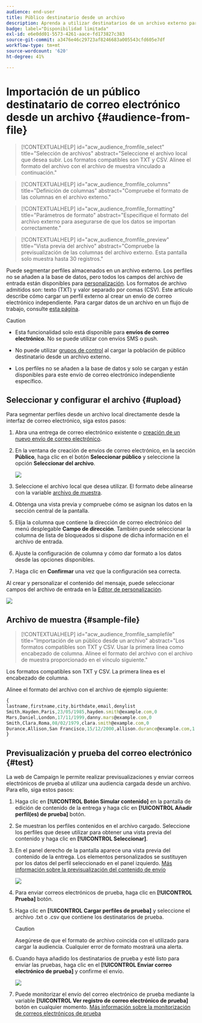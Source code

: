 ```yaml
---
audience: end-user
title: Público destinatario desde un archivo
description: Aprenda a utilizar destinatarios de un archivo externo para crear su público de correo electrónico
badge: label="Disponibilidad limitada"
exl-id: e6e0dd01-5573-4261-aace-fd173827c383
source-git-commit: a3476e46c29723af8246683a005543cfd605e7df
workflow-type: tm+mt
source-wordcount: '620'
ht-degree: 41%

---
```


# Importación de un público destinatario de correo electrónico desde un archivo {#audience-from-file}

>[!CONTEXTUALHELP]
>id="acw_audience_fromfile_select"
>title="Selección de archivos"
>abstract="Seleccione el archivo local que desea subir. Los formatos compatibles son TXT y CSV. Alinee el formato del archivo con el archivo de muestra vinculado a continuación."

>[!CONTEXTUALHELP]
>id="acw_audience_fromfile_columns"
>title="Definición de columnas"
>abstract="Compruebe el formato de las columnas en el archivo externo."

>[!CONTEXTUALHELP]
>id="acw_audience_fromfile_formatting"
>title="Parámetros de formato"
>abstract="Especifique el formato del archivo externo para asegurarse de que los datos se importan correctamente."

>[!CONTEXTUALHELP]
>id="acw_audience_fromfile_preview"
>title="Vista previa del archivo"
>abstract="Compruebe la previsualización de las columnas del archivo externo. Esta pantalla solo muestra hasta 30 registros."

Puede segmentar perfiles almacenados en un archivo externo. Los perfiles no se añaden a la base de datos, pero todos los campos del archivo de entrada están disponibles para [personalización](../personalization/gs-personalization.md). Los formatos de archivo admitidos son: texto (TXT) y valor separado por comas (CSV). Este artículo describe cómo cargar un perfil externo al crear un envío de correo electrónico independiente. Para cargar datos de un archivo en un flujo de trabajo, consulte [esta página](../workflows/activities/load-file.md).

>[!CAUTION]
>
>* Esta funcionalidad solo está disponible para **envíos de correo electrónico**. No se puede utilizar con envíos SMS o push.
>
>* No puede utilizar [grupos de control](control-group.md) al cargar la población de público destinatario desde un archivo externo.
>
>* Los perfiles no se añaden a la base de datos y solo se cargan y están disponibles para este envío de correo electrónico independiente específico.

## Seleccionar y configurar el archivo {#upload}

Para segmentar perfiles desde un archivo local directamente desde la interfaz de correo electrónico, siga estos pasos:

1. Abra una entrega de correo electrónico existente o [creación de un nuevo envío de correo electrónico](../email/create-email.md).
1. En la ventana de creación de envíos de correo electrónico, en la sección **Público**, haga clic en el botón **Seleccionar público** y seleccione la opción **Seleccionar del archivo**.

   ![](assets/select-from-file.png)

1. Seleccione el archivo local que desea utilizar. El formato debe alinearse con la variable [archivo de muestra](#sample-file).
1. Obtenga una vista previa y compruebe cómo se asignan los datos en la sección central de la pantalla.
1. Elija la columna que contiene la dirección de correo electrónico del menú desplegable **Campo de dirección**. También puede seleccionar la columna de lista de bloqueados si dispone de dicha información en el archivo de entrada.
1. Ajuste la configuración de columna y cómo dar formato a los datos desde las opciones disponibles.
1. Haga clic en **Confirmar** una vez que la configuración sea correcta.

Al crear y personalizar el contenido del mensaje, puede seleccionar campos del archivo de entrada en la [Editor de personalización](../personalization/gs-personalization.md).

![](assets/select-external-perso.png)

## Archivo de muestra {#sample-file}

>[!CONTEXTUALHELP]
>id="acw_audience_fromfile_samplefile"
>title="Importación de un público desde un archivo"
>abstract="Los formatos compatibles son TXT y CSV. Usar la primera línea como encabezado de columna. Alinee el formato del archivo con el archivo de muestra proporcionado en el vínculo siguiente."

Los formatos compatibles son TXT y CSV. La primera línea es el encabezado de columna.

Alinee el formato del archivo con el archivo de ejemplo siguiente:

```javascript
{
lastname,firstname,city,birthdate,email,denylist
Smith,Hayden,Paris,23/05/1985,hayden.smith@example.com,0
Mars,Daniel,London,17/11/1999,danny.mars@example.com,0
Smith,Clara,Roma,08/02/1979,clara.smith@example.com,0
Durance,Allison,San Francisco,15/12/2000,allison.durance@example.com,1
}
```

## Previsualización y prueba del correo electrónico {#test}

La web de Campaign le permite realizar previsualizaciones y enviar correos electrónicos de prueba al utilizar una audiencia cargada desde un archivo. Para ello, siga estos pasos:

1. Haga clic en **[!UICONTROL Botón Simular contenido]** en la pantalla de edición de contenido de la entrega y haga clic en **[!UICONTROL Añadir perfil(es) de prueba]** botón.

1. Se muestran los perfiles contenidos en el archivo cargado. Seleccione los perfiles que desee utilizar para obtener una vista previa del contenido y haga clic en **[!UICONTROL Seleccionar]**.

1. En el panel derecho de la pantalla aparece una vista previa del contenido de la entrega. Los elementos personalizados se sustituyen por los datos del perfil seleccionado en el panel izquierdo. [Más información sobre la previsualización del contenido de envío](../preview-test/preview-content.md)

   ![](assets/file-upload-preview.png)

1. Para enviar correos electrónicos de prueba, haga clic en **[!UICONTROL Prueba]** botón.

1. Haga clic en **[!UICONTROL Cargar perfiles de prueba]** y seleccione el archivo .txt o .csv que contiene los destinatarios de prueba.

   >[!CAUTION]
   >
   >Asegúrese de que el formato de archivo coincida con el utilizado para cargar la audiencia. Cualquier error de formato mostrará una alerta.

1. Cuando haya añadido los destinatarios de prueba y esté listo para enviar las pruebas, haga clic en el **[!UICONTROL Enviar correo electrónico de prueba]** y confirme el envío.

   ![](assets/file-upload-test.png)

1. Puede monitorizar el envío del correo electrónico de prueba mediante la variable **[!UICONTROL Ver registro de correo electrónico de prueba]** botón en cualquier momento. [Más información sobre la monitorización de correos electrónicos de prueba](../preview-test/test-deliveries.md#access-test-deliveries)
